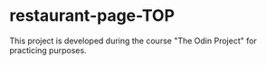 # restaurant-page-TOP
This project is developed during the course "The Odin Project" for practicing purposes.
